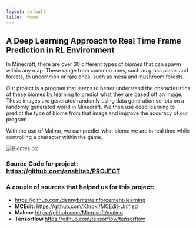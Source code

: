 ```yaml
---
layout: default
title:  Home
---
```


## A Deep Learning Approach to Real Time Frame Prediction in RL Environment

In Minecraft, there are over 30 different types of biomes that can spawn within any map. These range from common ones, such as grass plains and forests, to uncommon or rare ones, such as mesa and mushroom forests. 

Our project is a program that learns to better understand the characteristics of these biomes by learning to predict what they are based off an image. These images are generated randomly using data generation scripts on a randomly generated world in Minecraft. We then use deep learning to predict the type of biome from that image and improve the accuracy of our program.  

With the use of Malmo, we can predict what biome we are in real time while controlling a character within the game. 

![Biomes pic](http://minecraftsix.com/wp-content/uploads/2014/10/biomes-o-plenty-4.jpg)


### Source Code for project: <https://github.com/anahitab/PROJECT>



### A couple of sources that helped us for this project: 

- <https://github.com/dennybritz/reinforcement-learning>
- **MCEdit:** <https://github.com/Khroki/MCEdit-Unified>
- **Malmo:** <https://github.com/Microsoft/malmo>
- **Tensorflow** <https://github.com/tensorflow/tensorflow>
































